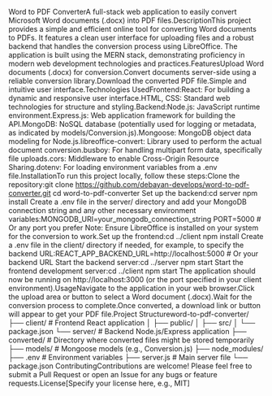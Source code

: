 Word to PDF ConverterA full-stack web application to easily convert Microsoft Word documents (.docx) into PDF files.DescriptionThis project provides a simple and efficient online tool for converting Word documents to PDFs. It features a clean user interface for uploading files and a robust backend that handles the conversion process using LibreOffice. The application is built using the MERN stack, demonstrating proficiency in modern web development technologies and practices.FeaturesUpload Word documents (.docx) for conversion.Convert documents server-side using a reliable conversion library.Download the converted PDF file.Simple and intuitive user interface.Technologies UsedFrontend:React: For building a dynamic and responsive user interface.HTML, CSS: Standard web technologies for structure and styling.Backend:Node.js: JavaScript runtime environment.Express.js: Web application framework for building the API.MongoDB: NoSQL database (potentially used for logging or metadata, as indicated by models/Conversion.js).Mongoose: MongoDB object data modeling for Node.js.libreoffice-convert: Library used to perform the actual document conversion.busboy: For handling multipart form data, specifically file uploads.cors: Middleware to enable Cross-Origin Resource Sharing.dotenv: For loading environment variables from a .env file.InstallationTo run this project locally, follow these steps:Clone the repository:git clone https://github.com/debayan-develops/word-to-pdf-converter.git
cd word-to-pdf-converter
Set up the backend:cd server
npm install
Create a .env file in the server/ directory and add your MongoDB connection string and any other necessary environment variables:MONGODB_URI=your_mongodb_connection_string
PORT=5000 # Or any port you prefer
Note: Ensure LibreOffice is installed on your system for the conversion to work.Set up the frontend:cd ../client
npm install
Create a .env file in the client/ directory if needed, for example, to specify the backend URL:REACT_APP_BACKEND_URL=http://localhost:5000 # Or your backend URL
Start the backend server:cd ../server
npm start
Start the frontend development server:cd ../client
npm start
The application should now be running on http://localhost:3000 (or the port specified in your client environment).UsageNavigate to the application in your web browser.Click the upload area or button to select a Word document (.docx).Wait for the conversion process to complete.Once converted, a download link or button will appear to get your PDF file.Project Structureword-to-pdf-converter/
├── client/         # Frontend React application
│   ├── public/
│   ├── src/
│   └── package.json
└── server/         # Backend Node.js/Express application
    ├── converted/  # Directory where converted files might be stored temporarily
    ├── models/     # Mongoose models (e.g., Conversion.js)
    ├── node_modules/
    ├── .env        # Environment variables
    ├── server.js   # Main server file
    └── package.json
ContributingContributions are welcome! Please feel free to submit a Pull Request or open an Issue for any bugs or feature requests.License[Specify your license here, e.g., MIT]
